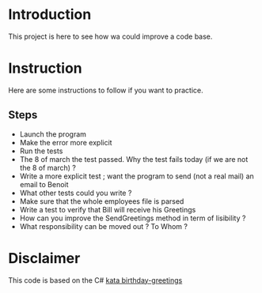 
# Introduction
This project is here to see how wa could improve a code base.

# Instruction 
Here are some instructions to follow if you want to practice.

## Steps
- Launch the program
- Make the error more explicit
- Run the tests
- The 8 of march the test passed. Why the test fails today (if we are not the 8 of march) ?
- Write a more explicit test ; want the program to send (not a real mail) an email to Benoit
- What other tests could you write ?
- Make sure that the whole employees file is parsed
- Write a test to verify that Bill will receive his Greetings
- How can you improve the SendGreetings method in term of lisibility ?
- What responsibility can be moved out ? To Whom ?


# Disclaimer
This code is based on the C# [kata birthday-greetings](https://github.com/artisan-developpeur/birthday-greeting)